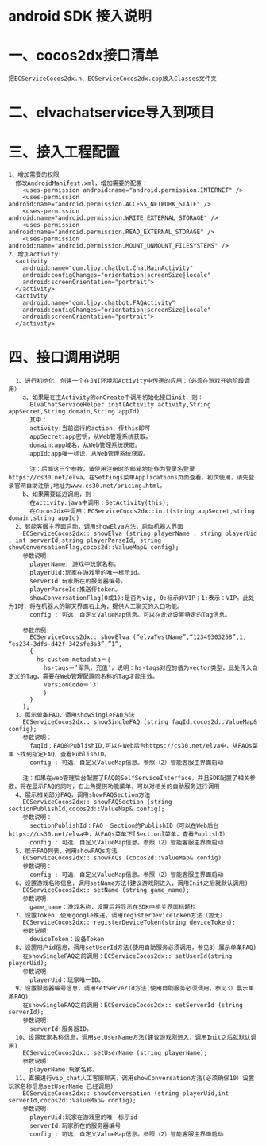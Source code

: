 # android SDK 接入说明
# 一、cocos2dx接口清单
    把ECServiceCocos2dx.h、ECServiceCocos2dx.cpp放入Classes文件夹
# 二、elvachatservice导入到项目
# 三、接入工程配置
    1、增加需要的权限
      修改AndroidManifest.xml，增加需要的配置：
        <uses-permission android:name="android.permission.INTERNET" />
        <uses-permission android:name="android.permission.ACCESS_NETWORK_STATE" />
        <uses-permission android:name="android.permission.WRITE_EXTERNAL_STORAGE" />
        <uses-permission android:name="android.permission.READ_EXTERNAL_STORAGE" />
        <uses-permission android:name="android.permission.MOUNT_UNMOUNT_FILESYSTEMS" />
    2、增加activity:
      <activity
        android:name="com.ljoy.chatbot.ChatMainActivity"
        android:configChanges="orientation|screenSize|locale"
        android:screenOrientation="portrait">
      </activity>
      <activity
        android:name="com.ljoy.chatbot.FAQActivity"
        android:configChanges="orientation|screenSize|locale"
        android:screenOrientation="portrait">
      </activity>
# 四、接口调用说明
      1、进行初始化，创建一个在JNI环境和Activity中传递的应用：（必须在游戏开始阶段调用）
        a、如果是在主Activity的onCreate中调用初始化接口init，则：
          ElvaChatServiceHelper.init(Activity activity,String appSecret,String domain,String appId)
          其中：
          activity:当前运行的action，传this即可
          appSecret:app密钥，从Web管理系统获取。
          domain:app域名，从Web管理系统获取。
          appId:app唯一标识，从Web管理系统获取。
          
          注：后面这三个参数，请使用注册时的邮箱地址作为登录名登录https://cs30.net/elva。在Settings菜单Applications页面查看。初次使用，请先登录官网自助注册,地址为www.cs30.net/pricing.html。
        b、如果需要延迟调用，则：
          在activity.java中调用：SetActivity(this);
          在Cocos2dx中调用：ECServiceCocos2dx::init(string appSecret,string domain,string appId)
      2、智能客服主界面启动，调用showElva方法，启动机器人界面
        ECServiceCocos2dx:: showElva (string playerName , string playerUid , int serverId,string playerParseId, string showConversationFlag,cocos2d::ValueMap& config);
        参数说明:
          playerName: 游戏中玩家名称。
          playerUid:玩家在游戏里的唯一标示id。
          serverId:玩家所在的服务器编号。
          playerParseId:推送传token。
          showConversationFlag(0或1):是否为vip, 0:标示非VIP；1:表示：VIP。此处为1时，将在机器人的聊天界面右上角，提供人工聊天的入口功能。
          config : 可选，自定义ValueMap信息。可以在此处设置特定的Tag信息。
        		
        参数示例:
          ECServiceCocos2dx:: showElva (“elvaTestName”,“12349303258”,1, “es234-3dfs-d42f-342sfe3s3”,”1”,
          { 
            hs-custom-metadata＝｛
              hs-tags＝’军队，充值’，说明：hs-tags对应的值为vector类型，此处传入自定义的Tag，需要在Web管理配置同名称的Tag才能生效。
              VersionCode＝’3’
        	  ｝
          }
        );
      3、展示单条FAQ，调用showSingleFAQ方法
        ECServiceCocos2dx:: showSingleFAQ (string faqId,cocos2d::ValueMap& config);
        参数说明：
          faqId：FAQ的PublishID,可以在Web后台https://cs30.net/elva中，从FAQs菜单下找到指定FAQ，查看PublishID。
          config : 可选，自定义ValueMap信息。参照（2）智能客服主界面启动
          
        注：如果在web管理后台配置了FAQ的SelfServiceInterface，并且SDK配置了相关参数，将在显示FAQ的同时，右上角提供功能菜单，可以对相关的自助服务进行调用
      4、展示相关部分FAQ，调用showFAQSection方法
        ECServiceCocos2dx:: showFAQSection (string sectionPublishId,cocos2d::ValueMap& config);
        参数说明：
          sectionPublishId：FAQ  Section的PublishID（可以在Web后台https://cs30.net/elva中，从FAQs菜单下[Section]菜单，查看PublishI）
          config : 可选，自定义ValueMap信息。参照（2）智能客服主界面启动
      5、展示FAQ列表，调用showFAQs方法
        ECServiceCocos2dx:: showFAQs (cocos2d::ValueMap& config)
        参数说明：
          config : 可选，自定义ValueMap信息。参照（2）智能客服主界面启动
      6、设置游戏名称信息，调用setName方法(建议游戏刚进入，调用Init之后就默认调用)
        ECServiceCocos2dx:: setName (string game_name);
        参数说明:
          game_name：游戏名称，设置后将显示在SDK中相关界面标题栏
      7、设置Token，使用google推送，调用registerDeviceToken方法（暂无）
        ECServiceCocos2dx:: registerDeviceToken(string deviceToken);
        参数说明:
          deviceToken：设备Token
      8、设置用户id信息，调用setUserId方法(使用自助服务必须调用，参见3）展示单条FAQ)
        在showSingleFAQ之前调用：ECServiceCocos2dx:: setUserId(string playerUid);
        参数说明:
          playerUid：玩家唯一ID。
      9、设置服务器编号信息，调用setServerId方法(使用自助服务必须调用，参见3）展示单条FAQ)
        在showSingleFAQ之前调用：ECServiceCocos2dx:: setServerId (string serverId);
        参数说明:
          serverId:服务器ID。
      10、设置玩家名称信息，调用setUserName方法(建议游戏刚进入，调用Init之后就默认调用)
        ECServiceCocos2dx:: setUserName (string playerName);
        参数说明:
          playerName:玩家名称。
      11、直接进行vip_chat人工客服聊天，调用showConversation方法(必须确保10）设置玩家名称信息setUserName 已经调用)
        ECServiceCocos2dx:: showConversation (string playerUid,int serverId,cocos2d::ValueMap& config);
        参数说明:
          playerUid:玩家在游戏里的唯一标示id
          serverId:玩家所在的服务器编号
          config : 可选，自定义ValueMap信息。参照（2）智能客服主界面启动
